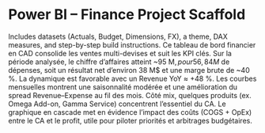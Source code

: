 # Power BI – Finance Project Scaffold
Includes datasets (Actuals, Budget, Dimensions, FX), a theme, DAX measures, and step-by-step build instructions.
Ce tableau de bord financier en CAD consolide les ventes multi-devises et suit les KPI clés. Sur la période analysée, le chiffre d’affaires atteint ~95 M$, pour 56,84 M$ de dépenses, soit un résultat net d’environ 38 M$ et une marge brute de ~40 %. La dynamique est favorable avec un Revenue YoY ≈ +48 %. Les courbes mensuelles montrent une saisonnalité modérée et une amélioration du spread Revenue–Expense au fil des mois. Côté mix, quelques produits (ex. Omega Add-on, Gamma Service) concentrent l’essentiel du CA. Le graphique en cascade met en évidence l’impact des coûts (COGS + OpEx) entre le CA et le profit, utile pour piloter priorités et arbitrages budgétaires.
